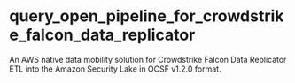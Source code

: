 # query_open_pipeline_for_crowdstrike_falcon_data_replicator
An AWS native data mobility solution for Crowdstrike Falcon Data Replicator ETL into the Amazon Security Lake in OCSF v1.2.0 format.
